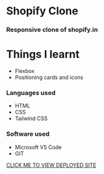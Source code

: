 # Shopify Clone

### Responsive clone of shopify.in 

# Things I learnt

* Flexbox 
* Positioning cards and icons

### Languages used

* HTML
* CSS
* Tailwind CSS

### Software used

* Microsoft VS Code
* GIT





[CLICK ME TO VIEW DEPLOYED SITE](https://spectacular-naiad-523df5.netlify.app/)
